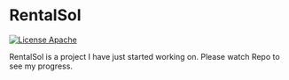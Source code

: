 RentalSol
===========
[![License Apache](https://img.shields.io/badge/license-Apache%202-blue.svg)](http://www.apache.org/licenses/LICENSE-2.0.html)

RentalSol is a project I have just started working on. Please watch Repo to see my progress.
